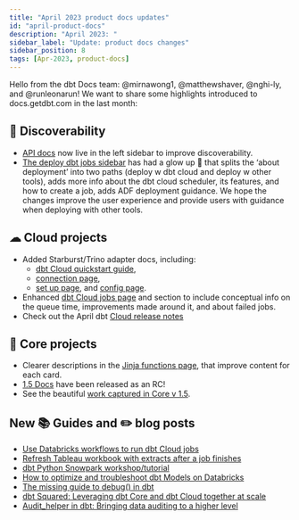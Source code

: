 ```yaml
---
title: "April 2023 product docs updates"
id: "april-product-docs"
description: "April 2023: "
sidebar_label: "Update: product docs changes"
sidebar_position: 8
tags: [Apr-2023, product-docs]
---
```


Hello from the dbt Docs team: @mirnawong1, @matthewshaver, @nghi-ly, and @runleonarun! We want to share some highlights introduced to docs.getdbt.com in the last month:

## 🔎 Discoverability

- [API docs](/docs/dbt-cloud-apis/overview) now live in the left sidebar to improve discoverability.
- [The deploy dbt jobs sidebar](/docs/deploy/deployments) has had a glow up 💅 that splits the ‘about deployment’ into two paths (deploy w dbt cloud and deploy w other tools), adds more info about the dbt cloud scheduler, its features, and how to create a job, adds ADF deployment guidance. We hope the changes improve the user experience and provide users with guidance when deploying with other tools.

## ☁ Cloud projects

- Added Starburst/Trino adapter docs, including:
  * [dbt Cloud quickstart guide](/docs/quickstarts/dbt-cloud/starburst-galaxy), 
  * [connection page](/docs/cloud/connect-data-platform/connect-starburst-trino), 
  * [set up page](/reference/warehouse-setups/trino-setup), and [config page](https://docs.getdbt.com/reference/resource-configs/trino-configs). 
- Enhanced [dbt Cloud jobs page](/docs/deploy/dbt-cloud-job) and section to include conceptual info on the queue time, improvements made around it, and about failed jobs. 
- Check out the April dbt [Cloud release notes](https://docs.getdbt.com/docs/dbt-versions/dbt-cloud-release-notes)

## 🎯 Core projects 

- Clearer descriptions in the [Jinja functions page](/reference/dbt-jinja-functions), that improve content for each card. 
- [1.5 Docs](/guides/migration/versions/upgrading-to-v1.5) have been released as an RC! 
- See the beautiful [work captured in Core v 1.5](https://github.com/dbt-labs/docs.getdbt.com/issues?q=is%3Aissue+label%3A%22dbt-core+v1.5%22+is%3Aclosed).

## New 📚 Guides and ✏️ blog posts

- [Use Databricks workflows to run dbt Cloud jobs](/guides/orchestration/how-to-use-databricks-workflows-to-run-dbt-cloud-jobs)
- [Refresh Tableau workbook with extracts after a job finishes](/guides/orchestration/webhooks/zapier-refresh-tableau-workbook)
- [dbt Python Snowpark workshop/tutorial](https://docs.getdbt.com/guides/dbt-ecosystem/dbt-python-snowpark/1-overview-dbt-python-snowpark)
- [How to optimize and troubleshoot dbt Models on Databricks](https://docs.getdbt.com/guides/dbt-ecosystem/databricks-guides/how_to_optimize_dbt_models_on_databricks)
- [The missing guide to debug() in dbt](https://docs.getdbt.com/blog/guide-to-jinja-debug)
- [dbt Squared: Leveraging dbt Core and dbt Cloud together at scale](https://docs.getdbt.com/blog/dbt-squared)
- [Audit_helper in dbt: Bringing data auditing to a higher level](https://docs.getdbt.com/blog/audit-helper-for-migration)
